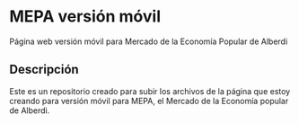 # MEPA versión móvil
Página web versión móvil para Mercado de la Economía Popular de Alberdi

## Descripción
Este es un repositorio creado para subir los archivos de la página que estoy creando para versión móvil para MEPA, el Mercado de la Economía popular de Alberdi.
